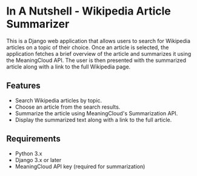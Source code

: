 # In A Nutshell - Wikipedia Article Summarizer

This is a Django web application that allows users to search for Wikipedia articles on a topic of their choice. Once an article is selected, the application fetches a brief overview of the article and summarizes it using the MeaningCloud API. The user is then presented with the summarized article along with a link to the full Wikipedia page.

## Features
- Search Wikipedia articles by topic.
- Choose an article from the search results.
- Summarize the article using MeaningCloud's Summarization API.
- Display the summarized text along with a link to the full article.

## Requirements

- Python 3.x
- Django 3.x or later
- MeaningCloud API key (required for summarization)

